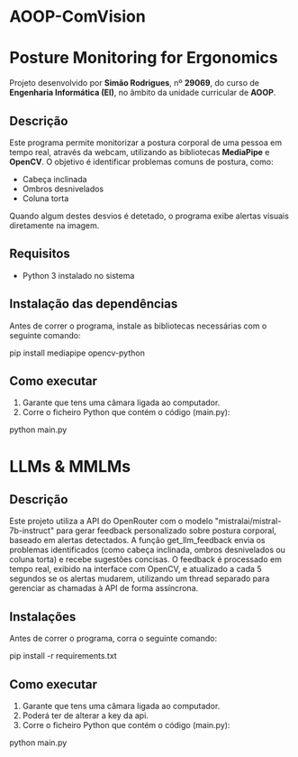 # AOOP-ComVision

# Posture Monitoring for Ergonomics

Projeto desenvolvido por **Simão Rodrigues**, nº **29069**, do curso de **Engenharia Informática (EI)**, no âmbito da unidade curricular de **AOOP**.

##  Descrição

Este programa permite monitorizar a postura corporal de uma pessoa em tempo real, através da webcam, utilizando as bibliotecas **MediaPipe** e **OpenCV**. O objetivo é identificar problemas comuns de postura, como:
- Cabeça inclinada
- Ombros desnivelados
- Coluna torta

Quando algum destes desvios é detetado, o programa exibe alertas visuais diretamente na imagem.

##  Requisitos

- Python 3 instalado no sistema

##  Instalação das dependências

Antes de correr o programa, instale as bibliotecas necessárias com o seguinte comando:

pip install mediapipe opencv-python

##  Como executar

1. Garante que tens uma câmara ligada ao computador.
2. Corre o ficheiro Python que contém o código (main.py):

python main.py

#  LLMs & MMLMs

##  Descrição

Este projeto utiliza a API do OpenRouter com o modelo "mistralai/mistral-7b-instruct" para gerar feedback personalizado sobre postura corporal, baseado em alertas detectados. A função get_llm_feedback envia os problemas identificados (como cabeça inclinada, ombros desnivelados ou coluna torta) e recebe sugestões concisas. O feedback é processado em tempo real, exibido na interface com OpenCV, e atualizado a cada 5 segundos se os alertas mudarem, utilizando um thread separado para gerenciar as chamadas à API de forma assíncrona.

##  Instalações

Antes de correr o programa, corra o seguinte comando:

pip install -r requirements.txt

##  Como executar

1. Garante que tens uma câmara ligada ao computador.
2. Poderá ter de alterar a key da api.
3. Corre o ficheiro Python que contém o código (main.py):

python main.py